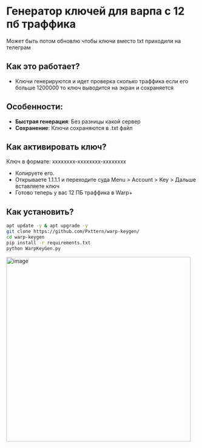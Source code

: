 # Генератор ключей для варпа с 12 пб траффика
Может быть потом обновлю чтобы ключи вместо txt приходили на телеграм 

## Как это работает?
- Ключи генерируются и идет проверка сколько траффика если его больше 1200000 то ключ выводится на экран и сохраняется
  
## Особенности:
- **Быстрая генерация**: Без разницы какой сервер
- **Сохранение**: Ключи сохраняются в .txt файл

## Как активировать ключ?
Ключ в формате: xxxxxxxx-xxxxxxxx-xxxxxxxx
- Копируете его.
- Открываете 1.1.1.1 и переходите суда Menu > Account > Key > Дальше вставляете ключ
- Готово теперь у вас 12 ПБ траффика в Warp+

## Как установить? 
```bash
apt update -y & apt upgrade -y
git clone https://github.com/Pxttern/warp-keygen/
cd warp-keygen
pip install -r requirements.txt
python WarpKeyGen.py
```

<img width="486" alt="image" src="https://github.com/Pxttern/warp-keygen/assets/151836458/3328f93a-a91d-4740-a517-4654197c4738">
